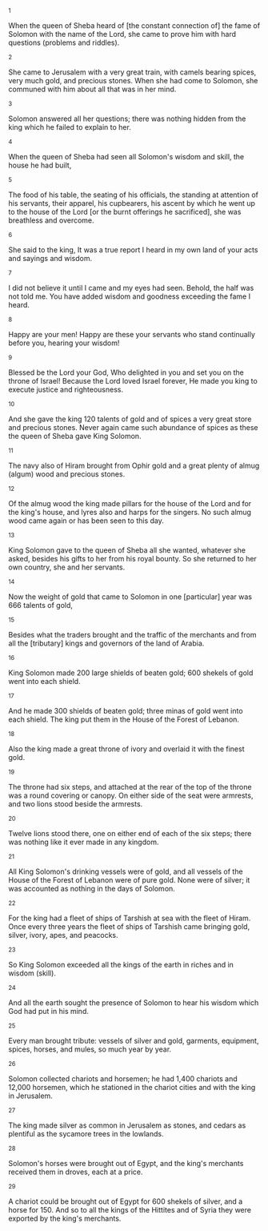 <sup>1</sup> 

When the queen of Sheba heard of [the constant connection of] the fame of Solomon with the name of the Lord, she came to prove him with hard questions (problems and riddles). 

<sup>2</sup> 

She came to Jerusalem with a very great train, with camels bearing spices, very much gold, and precious stones. When she had come to Solomon, she communed with him about all that was in her mind. 

<sup>3</sup> 

Solomon answered all her questions; there was nothing hidden from the king which he failed to explain to her. 

<sup>4</sup> 

When the queen of Sheba had seen all Solomon's wisdom and skill, the house he had built, 

<sup>5</sup> 

The food of his table, the seating of his officials, the standing at attention of his servants, their apparel, his cupbearers, his ascent by which he went up to the house of the Lord [or the burnt offerings he sacrificed], she was breathless and overcome. 

<sup>6</sup> 

She said to the king, It was a true report I heard in my own land of your acts and sayings and wisdom. 

<sup>7</sup> 

I did not believe it until I came and my eyes had seen. Behold, the half was not told me. You have added wisdom and goodness exceeding the fame I heard. 

<sup>8</sup> 

Happy are your men! Happy are these your servants who stand continually before you, hearing your wisdom! 

<sup>9</sup> 

Blessed be the Lord your God, Who delighted in you and set you on the throne of Israel! Because the Lord loved Israel forever, He made you king to execute justice and righteousness. 

<sup>10</sup> 

And she gave the king 120 talents of gold and of spices a very great store and precious stones. Never again came such abundance of spices as these the queen of Sheba gave King Solomon. 

<sup>11</sup> 

The navy also of Hiram brought from Ophir gold and a great plenty of almug (algum) wood and precious stones. 

<sup>12</sup> 

Of the almug wood the king made pillars for the house of the Lord and for the king's house, and lyres also and harps for the singers. No such almug wood came again or has been seen to this day. 

<sup>13</sup> 

King Solomon gave to the queen of Sheba all she wanted, whatever she asked, besides his gifts to her from his royal bounty. So she returned to her own country, she and her servants. 

<sup>14</sup> 

Now the weight of gold that came to Solomon in one [particular] year was 666 talents of gold, 

<sup>15</sup> 

Besides what the traders brought and the traffic of the merchants and from all the [tributary] kings and governors of the land of Arabia. 

<sup>16</sup> 

King Solomon made 200 large shields of beaten gold; 600 shekels of gold went into each shield. 

<sup>17</sup> 

And he made 300 shields of beaten gold; three minas of gold went into each shield. The king put them in the House of the Forest of Lebanon. 

<sup>18</sup> 

Also the king made a great throne of ivory and overlaid it with the finest gold. 

<sup>19</sup> 

The throne had six steps, and attached at the rear of the top of the throne was a round covering or canopy. On either side of the seat were armrests, and two lions stood beside the armrests. 

<sup>20</sup> 

Twelve lions stood there, one on either end of each of the six steps; there was nothing like it ever made in any kingdom. 

<sup>21</sup> 

All King Solomon's drinking vessels were of gold, and all vessels of the House of the Forest of Lebanon were of pure gold. None were of silver; it was accounted as nothing in the days of Solomon. 

<sup>22</sup> 

For the king had a fleet of ships of Tarshish at sea with the fleet of Hiram. Once every three years the fleet of ships of Tarshish came bringing gold, silver, ivory, apes, and peacocks. 

<sup>23</sup> 

So King Solomon exceeded all the kings of the earth in riches and in wisdom (skill). 

<sup>24</sup> 

And all the earth sought the presence of Solomon to hear his wisdom which God had put in his mind. 

<sup>25</sup> 

Every man brought tribute: vessels of silver and gold, garments, equipment, spices, horses, and mules, so much year by year. 

<sup>26</sup> 

Solomon collected chariots and horsemen; he had 1,400 chariots and 12,000 horsemen, which he stationed in the chariot cities and with the king in Jerusalem. 

<sup>27</sup> 

The king made silver as common in Jerusalem as stones, and cedars as plentiful as the sycamore trees in the lowlands. 

<sup>28</sup> 

Solomon's horses were brought out of Egypt, and the king's merchants received them in droves, each at a price. 

<sup>29</sup> 

A chariot could be brought out of Egypt for 600 shekels of silver, and a horse for 150. And so to all the kings of the Hittites and of Syria they were exported by the king's merchants.